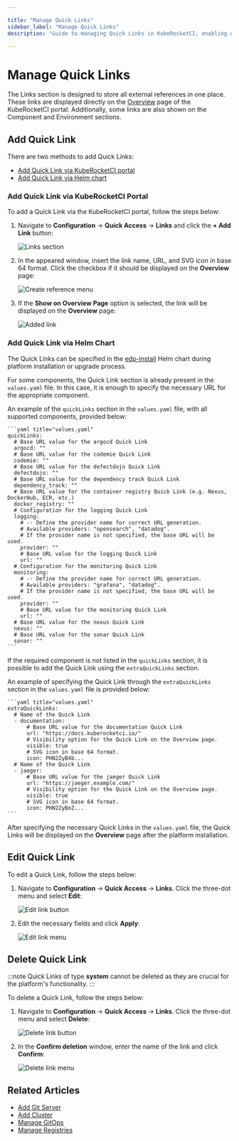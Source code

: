 ```yaml
---

title: "Manage Quick Links"
sidebar_label: "Manage Quick Links"
description: "Guide to managing Quick Links in KubeRocketCI, enabling easy access to essential tools and resources directly from the Overview page."

---
```

<!-- markdownlint-disable MD025 -->

# Manage Quick Links

<head>
  <link rel="canonical" href="https://docs.kuberocketci.io/docs/user-guide/quick-links/" />
</head>

The Links section is designed to store all external references in one place. These links are displayed directly on the [Overview](index.md) page of the KubeRocketCI portal. Additionally, some links are also shown on the Component and Environment sections.

## Add Quick Link

There are two methods to add Quick Links:

- [Add Quick Link via KubeRocketCI portal](#add-quick-link-via-kuberocketci-portal)
- [Add Quick Link via Helm chart](#add-quick-link-via-helm-chart)

### Add Quick Link via KubeRocketCI Portal

To add a Quick Link via the KubeRocketCI portal, follow the steps below:

1. Navigate to **Configuration** -> **Quick Access** -> **Links** and click the **+ Add Link** button:

    ![Links section](../assets/user-guide/links_section.png "Links section")

2. In the appeared window, insert the link name, URL, and SVG icon in base 64 format. Click the checkbox if it should be displayed on the **Overview** page:

    ![Create reference menu](../assets/user-guide/create_link_menu.png "Create reference menu")

3. If the **Show on Overview Page** option is selected, the link will be displayed on the **Overview** page:

    ![Added link](../assets/user-guide/links_on_the_overview.png "Added link")

### Add Quick Link via Helm Chart

The Quick Links can be specified in the [edp-install](https://github.com/epam/edp-install) Helm chart during platform installation or upgrade process.

For some components, the Quick Link section is already present in the `values.yaml` file. In this case, it is enough to specify the necessary URL for the appropriate component.

An example of the `quickLinks` section in the `values.yaml` file, with all supported components, provided below:

    ```yaml title="values.yaml"
    quickLinks:
      # Base URL value for the argocd Quick Link
      argocd: ""
      # Base URL value for the codemie Quick Link
      codemie: ""
      # Base URL value for the defectdojo Quick Link
      defectdojo: ""
      # Base URL value for the dependency track Quick Link
      dependency_track: ""
      # Base URL value for the container registry Quick Link (e.g. Nexus, DockerHub, ECR, etc.)
      docker_registry: ""
      # Configuration for the logging Quick Link
      logging:
        # -- Define the provider name for correct URL generation.
        # Available providers: "opensearch", "datadog".
        # If the provider name is not specified, the base URL will be used.
        provider: ""
        # Base URL value for the logging Quick Link
        url: ""
      # Configuration for the monitoring Quick Link
      monitoring:
        # -- Define the provider name for correct URL generation.
        # Available providers: "grafana", "datadog".
        # If the provider name is not specified, the base URL will be used.
        provider: ""
        # Base URL value for the monitoring Quick Link
        url: ""
      # Base URL value for the nexus Quick Link
      nexus: ""
      # Base URL value for the sonar Quick Link
      sonar: ""
    ```

If the required component is not listed in the `quickLinks` section, it is possible to add the Quick Link using the `extraQuickLinks` section.

An example of specifying the Quick Link through the `extraQuickLinks` section in the `values.yaml` file is provided below:

    ```yaml title="values.yaml"
    extraQuickLinks:
      # Name of the Quick Link
      - documentation:
          # Base URL value for the documentation Quick Link
          url: "https://docs.kuberocketci.io/"
          # Visibility option for the Quick Link on the Overview page.
          visible: true
          # SVG icon in base 64 format.
          icon: PHN2ZyB4b...
      # Name of the Quick Link
      - jaeger:
          # Base URL value for the jaeger Quick Link
          url: "https://jaeger.example.com/"
          # Visibility option for the Quick Link on the Overview page.
          visible: true
          # SVG icon in base 64 format.
          icon: PHN2ZyBoZ...
    ```

After specifying the necessary Quick Links in the `values.yaml` file, the Quick Links will be displayed on the **Overview** page after the platform installation.

## Edit Quick Link

To edit a Quick Link, follow the steps below:

1. Navigate to **Configuration** -> **Quick Access** -> **Links**. Click the three-dot menu and select **Edit**:

    ![Edit link button](../assets/user-guide/edit_link_button.png "Edit link button")

2. Edit the necessary fields and click **Apply**:

    ![Edit link menu](../assets/user-guide/edit_link_menu.png "Edit link menu")

## Delete Quick Link

:::note
Quick Links of type **system** cannot be deleted as they are crucial for the platform's functionality.
:::

To delete a Quick Link, follow the steps below:

1. Navigate to **Configuration** -> **Quick Access** -> **Links**. Click the three-dot menu and select **Delete**:

    ![Delete link button](../assets/user-guide/delete_link_button.png "Delete link button")

2. In the **Confirm deletion** window, enter the name of the link and click **Confirm**:

    ![Delete link menu](../assets/user-guide/delete_link_menu.png "Delete link menu")

## Related Articles

* [Add Git Server](add-git-server.md)
* [Add Cluster](add-cluster.md)
* [Manage GitOps](gitops.md)
* [Manage Registries](manage-container-registries.md)
